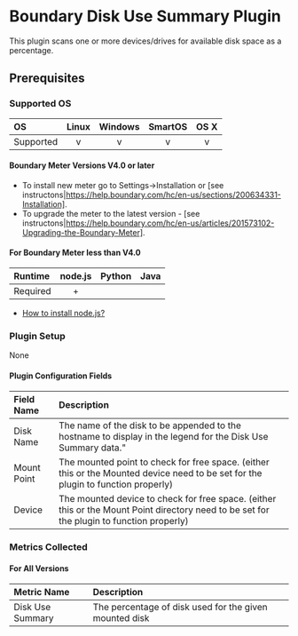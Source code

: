 # Boundary Disk Use Summary Plugin

This plugin scans one or more devices/drives for available disk space as a percentage.

## Prerequisites

### Supported OS

|     OS    | Linux | Windows | SmartOS | OS X |
|:----------|:-----:|:-------:|:-------:|:----:|
| Supported |   v   |    v    |    v    |  v   |

#### Boundary Meter Versions V4.0 or later

- To install new meter go to Settings->Installation or [see instructons|https://help.boundary.com/hc/en-us/sections/200634331-Installation]. 
- To upgrade the meter to the latest version - [see instructons|https://help.boundary.com/hc/en-us/articles/201573102-Upgrading-the-Boundary-Meter].

#### For Boundary Meter less than V4.0

|  Runtime | node.js | Python | Java |
|:---------|:-------:|:------:|:----:|
| Required |    +    |        |      |

- [How to install node.js?](https://help.boundary.com/hc/articles/202360701)

### Plugin Setup

None

#### Plugin Configuration Fields

|Field Name|Description                                       |
|:----------|:------------------------------------------------|
|Disk Name  |The name of the disk to be appended to the hostname to display in the legend for the Disk Use Summary data."|
|Mount Point|The mounted point to check for free space. (either this or the Mounted device need to be set for the plugin to function properly)|
|Device     |The mounted device to check for free space. (either this or the Mount Point directory need to be set for the plugin to function properly)|

### Metrics Collected

#### For All Versions

|Metric Name       |Description               |
|:-----------------|:-------------------------|
|Disk Use Summary  |The percentage of disk used for the given mounted disk|

